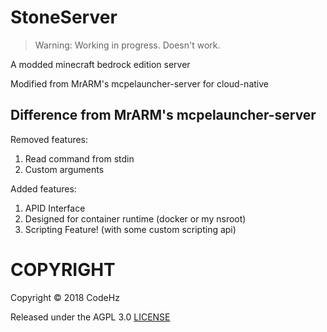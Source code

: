 # StoneServer

> Warning: Working in progress. Doesn't work.

A modded minecraft bedrock edition server

Modified from MrARM's mcpelauncher-server for cloud-native

## Difference from MrARM's mcpelauncher-server
Removed features: 
1. Read command from stdin
2. Custom arguments

Added features:
1. APID Interface
2. Designed for container runtime (docker or my nsroot)
3. Scripting Feature! (with some custom scripting api)

# COPYRIGHT

Copyright © 2018 CodeHz

Released under the AGPL 3.0
[LICENSE](./LICENSE)